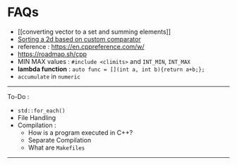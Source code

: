 # FAQs

- [[converting vector to a set and summing elements]] 
- [Sorting a 2d based on custom comparator](Sorting%20a%202d%20based%20on%20custom%20comparator.md)
- reference : https://en.cppreference.com/w/
- https://roadmap.sh/cpp
- MIN MAX values : `#include <climits>` and `INT_MIN`, `INT_MAX`
- **lambda function** : `auto func = [](int a, int b){return a+b;};`
- `accumulate` in `numeric`


---
To-Do : 
- `std::for_each()` 
- File Handling 
- Compilation : 
	- How is a program executed in C++? 
	- Separate Compilation 
	- What are `Makefiles`

---